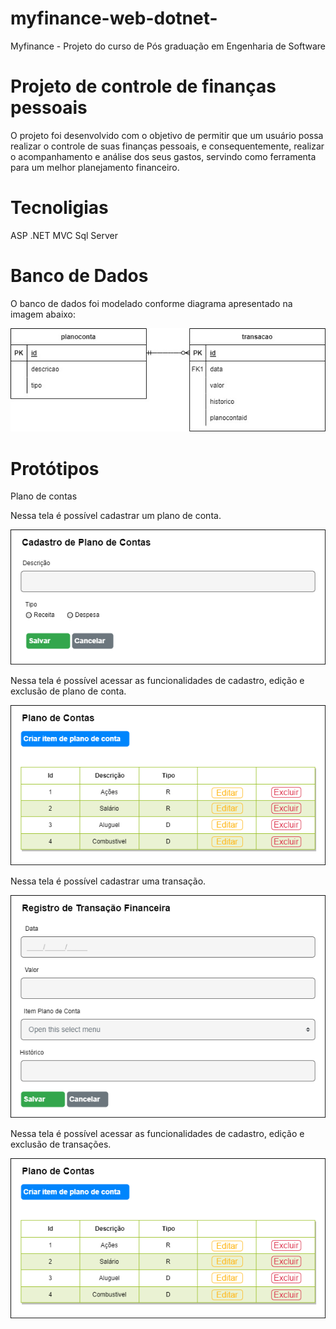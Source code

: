 # myfinance-web-dotnet-
Myfinance - Projeto do curso de Pós graduação em Engenharia de Software

# Projeto de controle de finanças pessoais

O projeto foi desenvolvido com o objetivo de permitir que um usuário possa realizar o controle de suas finanças pessoais, e consequentemente, realizar o acompanhamento e análise dos seus gastos, servindo como ferramenta para um melhor planejamento financeiro.
 
 # Tecnoligias

 ASP .NET MVC
 Sql Server

 # Banco de Dados
O banco de dados foi modelado conforme diagrama apresentado na imagem abaixo:

<img src="docs/myfinace_DER.jpg">

 # Protótipos

 Plano de contas
 
 Nessa tela é possível cadastrar um plano de conta.

<img src="docs/cadastroplanoconta.png">

Nessa tela é possível acessar as funcionalidades de cadastro, edição e exclusão de plano de conta.

<img src="docs/planoconta.png">

Nessa tela é possível cadastrar uma transação.

<img src="docs/cadastrotransacaofinanceira.png">

Nessa tela é possível acessar as funcionalidades de cadastro, edição e exclusão de transações.

<img src="docs/transacaofinanceira.png">



